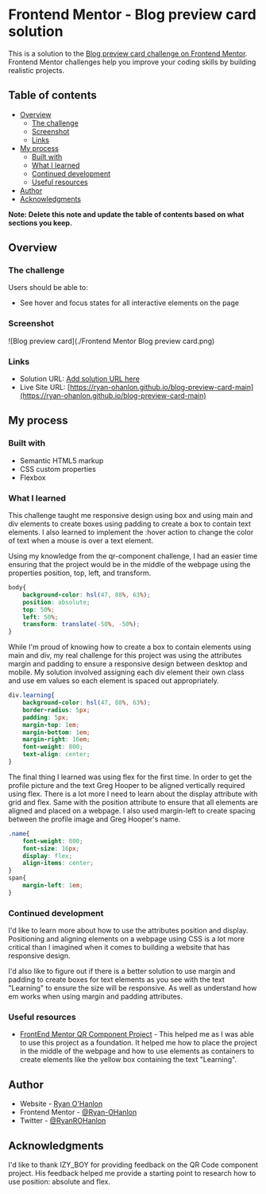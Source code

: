 # Frontend Mentor - Blog preview card solution

This is a solution to the [Blog preview card challenge on Frontend Mentor](https://www.frontendmentor.io/challenges/blog-preview-card-ckPaj01IcS). Frontend Mentor challenges help you improve your coding skills by building realistic projects. 

## Table of contents

- [Overview](#overview)
  - [The challenge](#the-challenge)
  - [Screenshot](#screenshot)
  - [Links](#links)
- [My process](#my-process)
  - [Built with](#built-with)
  - [What I learned](#what-i-learned)
  - [Continued development](#continued-development)
  - [Useful resources](#useful-resources)
- [Author](#author)
- [Acknowledgments](#acknowledgments)

**Note: Delete this note and update the table of contents based on what sections you keep.**

## Overview

### The challenge

Users should be able to:

- See hover and focus states for all interactive elements on the page

### Screenshot

![Blog preview card](./Frontend Mentor Blog preview card.png)

### Links

- Solution URL: [Add solution URL here](https://your-solution-url.com)
- Live Site URL: [https://ryan-ohanlon.github.io/blog-preview-card-main](https://ryan-ohanlon.github.io/blog-preview-card-main)

## My process

### Built with

- Semantic HTML5 markup
- CSS custom properties
- Flexbox

### What I learned

This challenge taught me responsive design using box and using main and div elements to create boxes using padding to create a box to contain text elements. I also learned to implement the :hover action to change the color of text when a mouse is over a text element.

Using my knowledge from the qr-component challenge, I had an easier time ensuring that the project would be in the middle of the webpage using the properties position, top, left, and transform.

```css
body{
    background-color: hsl(47, 88%, 63%);
    position: absolute;
    top: 50%;
    left: 50%;
    transform: translate(-50%, -50%);
}
```
While I'm proud of knowing how to create a box to contain elements using main and div, my real challenge for this project was using the attributes margin and padding to ensure a responsive design between desktop and mobile. My solution involved assigning each div element their own class and use em values so each element is spaced out appropriately.

```css
div.learning{
    background-color: hsl(47, 88%, 63%);
    border-radius: 5px;
    padding: 5px;
    margin-top: 1em;
    margin-bottom: 1em;
    margin-right: 16em;
    font-weight: 800;
    text-align: center;
}
```
The final thing I learned was using flex for the first time. In order to get the profile picture and the text Greg Hooper to be aligned vertically required using flex. There is a lot more I need to learn about the display attribute with grid and flex. Same with the position attribute to ensure that all elements are aligned and placed on a webpage. I also used margin-left to create spacing between the profile image and Greg Hooper's name.

```css
.name{
    font-weight: 800;
    font-size: 16px;
    display: flex;
    align-items: center;
}
span{
    margin-left: 1em;
}
```

### Continued development

I'd like to learn more about how to use the attributes position and display. Positioning and aligning elements on a webpage using CSS is a lot more critical than I imagined when it comes to building a website that has responsive design.

I'd also like to figure out if there is a better solution to use margin and padding to create boxes for text elements as you see with the text "Learning" to ensure the size will be responsive. As well as understand how em works when using margin and padding attributes.

### Useful resources

- [FrontEnd Mentor QR Component Project](https://ryan-ohanlon.github.io/qr-code-component-main/) - This helped me as I was able to use this project as a foundation. It helped me how to place the project in the middle of the webpage and how to use elements as containers to create elements like the yellow box containing the text "Learning".

## Author

- Website - [Ryan O'Hanlon](https://ryan-ohanlon.github.io/)
- Frontend Mentor - [@Ryan-OHanlon](https://www.frontendmentor.io/profile/ryan-ohanlon)
- Twitter - [@RyanROHanlon](https://www.twitter.com/ryanrohanlon)

## Acknowledgments

I'd like to thank IZY_BOY for providing feedback on the QR Code component project. His feedback helped me provide a starting point to research how to use position: absolute and flex.
